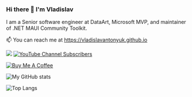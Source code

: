 ### Hi there 👋 I'm Vladislav

I am a Senior software engineer at DataArt, Microsoft MVP, and maintainer of .NET MAUI Community Toolkit.

📫 You can reach me at https://vladislavantonyuk.github.io

<a href="https://stand-with-ukraine.pp.ua"><img src="https://img.shields.io/badge/made_in-ukraine-ffd700.svg?labelColor=0057b7"></a>
[![YouTube Channel Subscribers](https://img.shields.io/youtube/channel/subscribers/UCAqyXWpRInCFTEgPCzxSKrA?color=%23FF0000&label=Subscribe%20on%20YouTube&logo=youtube&style=flat-square)](https://www.youtube.com/VladislavAntonyuk)

[![Buy Me A Coffee](https://ik.imagekit.io/VladislavAntonyuk/vladislavantonyuk/misc/bmc-button.png)](https://www.buymeacoffee.com/vlad.antonyuk)

![My GitHub stats](https://github-readme-stats-peach-kappa-40.vercel.app/api/?username=VladislavAntonyuk&show_icons=true&title_color=fff&icon_color=79ff97&text_color=9f9f9f&bg_color=151515)

![Top Langs](https://github-readme-stats-peach-kappa-40.vercel.app/api/top-langs/?username=VladislavAntonyuk&title_color=fff&icon_color=79ff97&text_color=9f9f9f&bg_color=151515)
